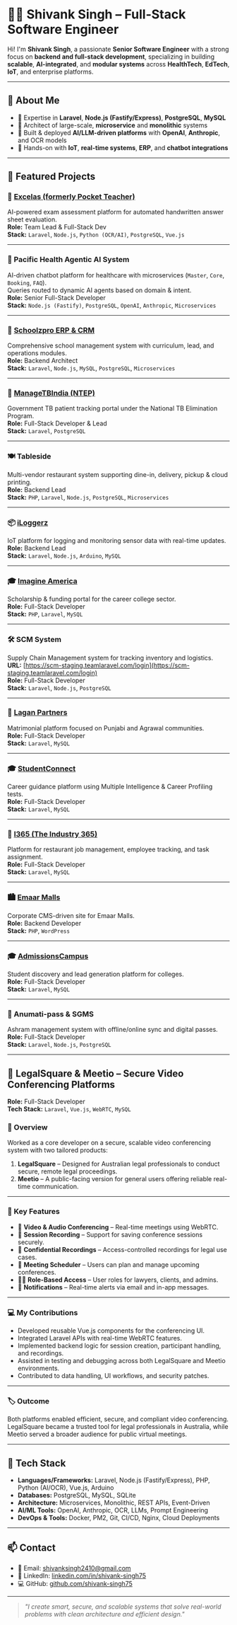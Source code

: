 # 👨‍💻 Shivank Singh – Full-Stack Software Engineer

Hi! I'm **Shivank Singh**, a passionate **Senior Software Engineer** with a strong focus on **backend and full-stack development**, specializing in building **scalable**, **AI-integrated**, and **modular systems** across **HealthTech**, **EdTech**, **IoT**, and enterprise platforms.

---

## 🚀 About Me

- 🧠 Expertise in **Laravel**, **Node.js (Fastify/Express)**, **PostgreSQL**, **MySQL**
- 🧩 Architect of large-scale, **microservice** and **monolithic** systems
- 🤖 Built & deployed **AI/LLM-driven platforms** with **OpenAI**, **Anthropic**, and OCR models
- 📡 Hands-on with **IoT**, **real-time systems**, **ERP**, and **chatbot integrations**

---

## 📌 Featured Projects

### 🧠 [Excelas (formerly Pocket Teacher)](https://app.excelas.ai/login)
AI-powered exam assessment platform for automated handwritten answer sheet evaluation.  
**Role:** Team Lead & Full-Stack Dev  
**Stack:** `Laravel`, `Node.js`, `Python (OCR/AI)`, `PostgreSQL`, `Vue.js`

---

### 🏥 Pacific Health Agentic AI System
AI-driven chatbot platform for healthcare with microservices (`Master`, `Core`, `Booking`, `FAQ`).  
Queries routed to dynamic AI agents based on domain & intent.  
**Role:** Senior Full-Stack Developer  
**Stack:** `Node.js (Fastify)`, `PostgreSQL`, `OpenAI`, `Anthropic`, `Microservices`

---

### 🏫 [Schoolzpro ERP & CRM](https://smarya.erp.schoolzpro.app)  
Comprehensive school management system with curriculum, lead, and operations modules.  
**Role:** Backend Architect  
**Stack:** `Laravel`, `Node.js`, `MySQL`, `PostgreSQL`, `Microservices`

---

### 🏥 [ManageTBIndia (NTEP)](https://managetbindia.ntep.in/login)
Government TB patient tracking portal under the National TB Elimination Program.  
**Role:** Full-Stack Developer & Lead  
**Stack:** `Laravel`, `PostgreSQL`

---

### 🍽️ Tableside
Multi-vendor restaurant system supporting dine-in, delivery, pickup & cloud printing.  
**Role:** Backend Lead  
**Stack:** `PHP`, `Laravel`, `Node.js`, `PostgreSQL`, `Microservices`

---

### 📦 [iLoggerz](https://admin.iloggerz.com)  
IoT platform for logging and monitoring sensor data with real-time updates.  
**Role:** Backend Lead  
**Stack:** `Laravel`, `Node.js`, `Arduino`, `MySQL`

---

### 🎓 [Imagine America](https://www.iafportal.org)  
Scholarship & funding portal for the career college sector.  
**Role:** Full-Stack Developer  
**Stack:** `PHP`, `Laravel`, `MySQL`

---

### 🛠️ SCM System  
Supply Chain Management system for tracking inventory and logistics.  
**URL:** [https://scm-staging.teamlaravel.com/login](https://scm-staging.teamlaravel.com/login)  
**Role:** Full-Stack Developer  
**Stack:** `Laravel`, `Node.js`, `PostgreSQL`

---

### 💍 [Lagan Partners](https://laganpartners.com)  
Matrimonial platform focused on Punjabi and Agrawal communities.  
**Role:** Full-Stack Developer  
**Stack:** `Laravel`, `MySQL`

---

### 🎓 [StudentConnect](https://studentconnect.in)  
Career guidance platform using Multiple Intelligence & Career Profiling tests.  
**Role:** Full-Stack Developer  
**Stack:** `Laravel`, `MySQL`

---

### 🍴 [I365 (The Industry 365)](https://theindustry365.com)  
Platform for restaurant job management, employee tracking, and task assignment.  
**Role:** Full-Stack Developer  
**Stack:** `Laravel`, `MySQL`

---

### 🏙️ [Emaar Malls](https://www.emaarmalls.ae)  
Corporate CMS-driven site for Emaar Malls.  
**Role:** Backend Developer  
**Stack:** `PHP`, `WordPress`

---

### 🎓 [AdmissionsCampus](https://admissionscampus.com)  
Student discovery and lead generation platform for colleges.  
**Role:** Full-Stack Developer  
**Stack:** `Laravel`, `MySQL`

---

### 🌿 Anumati-pass & SGMS  
Ashram management system with offline/online sync and digital passes.  
**Role:** Full-Stack Developer  
**Stack:** `Laravel`, `Node.js`, `PostgreSQL`

---

## 🎥 LegalSquare & Meetio – Secure Video Conferencing Platforms

**Role:** Full-Stack Developer  
**Tech Stack:** `Laravel`, `Vue.js`, `WebRTC`, `MySQL`

### 📌 Overview

Worked as a core developer on a secure, scalable video conferencing system with two tailored products:

1. **LegalSquare** – Designed for Australian legal professionals to conduct secure, remote legal proceedings.
2. **Meetio** – A public-facing version for general users offering reliable real-time communication.

---

### 🔐 Key Features

- 🔴 **Video & Audio Conferencing** – Real-time meetings using WebRTC.
- 🎥 **Session Recording** – Support for saving conference sessions securely.
- 🔐 **Confidential Recordings** – Access-controlled recordings for legal use cases.
- 📅 **Meeting Scheduler** – Users can plan and manage upcoming conferences.
- 🧑‍⚖️ **Role-Based Access** – User roles for lawyers, clients, and admins.
- 🔔 **Notifications** – Real-time alerts via email and in-app messages.

---

### 💻 My Contributions

- Developed reusable Vue.js components for the conferencing UI.
- Integrated Laravel APIs with real-time WebRTC features.
- Implemented backend logic for session creation, participant handling, and recordings.
- Assisted in testing and debugging across both LegalSquare and Meetio environments.
- Contributed to data handling, UI workflows, and security patches.

---

### 🏷️ Outcome

Both platforms enabled efficient, secure, and compliant video conferencing. LegalSquare became a trusted tool for legal professionals in Australia, while Meetio served a broader audience for public virtual meetings.

---

## 🧰 Tech Stack

- **Languages/Frameworks:** Laravel, Node.js (Fastify/Express), PHP, Python (AI/OCR), Vue.js, Arduino
- **Databases:** PostgreSQL, MySQL, SQLite
- **Architecture:** Microservices, Monolithic, REST APIs, Event-Driven
- **AI/ML Tools:** OpenAI, Anthropic, OCR, LLMs, Prompt Engineering
- **DevOps & Tools:** Docker, PM2, Git, CI/CD, Nginx, Cloud Deployments

---

## 📫 Contact

- 📧 Email: [shivanksingh2410@gmail.com](mailto:shivanksingh2410@gmail.com)
- 🔗 LinkedIn: [linkedin.com/in/shivank-singh75](https://www.linkedin.com/in/shivank-singh75)
- 💻 GitHub: [github.com/shivank-singh75](https://github.com/shivank-singh75)

---

> *"I create smart, secure, and scalable systems that solve real-world problems with clean architecture and efficient design."*
